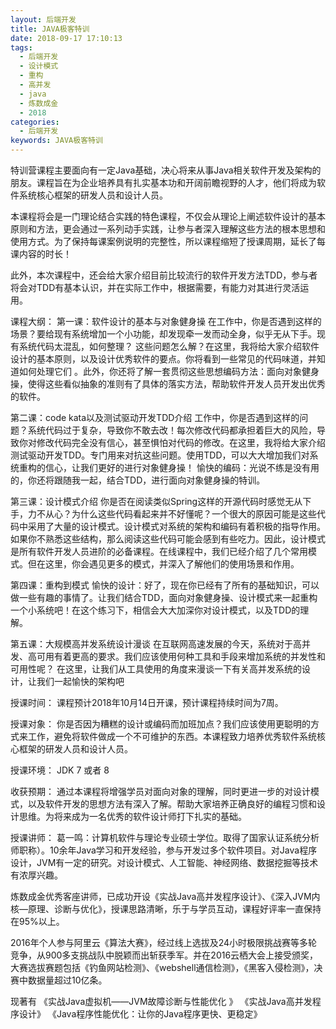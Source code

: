 ```yaml
---
layout: 后端开发
title: JAVA极客特训
date: 2018-09-17 17:10:13
tags:
  - 后端开发
  - 设计模式
  - 重构
  - 高并发
  - java
  - 炼数成金
  - 2018
categories:
  - 后端开发
keywords: JAVA极客特训
---
```

特训营课程主要面向有一定Java基础，决心将来从事Java相关软件开发及架构的朋友。课程旨在为企业培养具有扎实基本功和开阔前瞻视野的人才，他们将成为软件系统核心框架的研发人员和设计人员。

本课程将会是一门理论结合实践的特色课程，不仅会从理论上阐述软件设计的基本原则和方法，更会通过一系列动手实践，让参与者深入理解这些方法的根本思想和使用方式。为了保持每课案例说明的完整性，所以课程缩短了授课周期，延长了每课内容的时长！

此外，本次课程中，还会给大家介绍目前比较流行的软件开发方法TDD，参与者将会对TDD有基本认识，并在实际工作中，根据需要，有能力对其进行灵活运用。

课程大纲：
第一课：软件设计的基本与对象健身操
        在工作中，你是否遇到这样的场景？要给现有系统增加一个小功能，却发现牵一发而动全身，似乎无从下手。现有系统代码太混乱，如何整理？
        这些问题怎么解？在这里，我将给大家介绍软件设计的基本原则，以及设计优秀软件的要点。你将看到一些常见的代码味道，并知道如何处理它们 。此外，你还将了解一套贯彻这些思想编码方法：面向对象健身操，使得这些看似抽象的准则有了具体的落实方法，帮助软件开发人员开发出优秀的软件。
<!-- more -->
第二课：code kata以及测试驱动开发TDD介绍
         工作中，你是否遇到这样的问题？系统代码过于复杂，导致你不敢去改！每次修改代码都承担着巨大的风险，导致你对修改代码完全没有信心，甚至惧怕对代码的修改。在这里，我将给大家介绍测试驱动开发TDD。专门用来对抗这些问题。使用TDD，可以大大增加我们对系统重构的信心，让我们更好的进行对象健身操！
         愉快的编码：光说不练是没有用的，你还将跟随我一起，结合TDD，进行面向对象健身操的特训。

第三课：设计模式介绍
        你是否在阅读类似Spring这样的开源代码时感觉无从下手，力不从心？为什么这些代码看起来并不好懂呢？一个很大的原因可能是这些代码中采用了大量的设计模式。设计模式对系统的架构和编码有着积极的指导作用。如果你不熟悉这些结构，那么阅读这些代码可能会感到有些吃力。因此，设计模式是所有软件开发人员进阶的必备课程。在线课程中，我们已经介绍了几个常用模式。但在这里，你会遇见更多的模式，并深入了解他们的使用场景和作用。

第四课：重构到模式
        愉快的设计：好了，现在你已经有了所有的基础知识，可以做一些有趣的事情了。让我们结合TDD，面向对象健身操、设计模式来一起重构一个小系统吧！在这个练习下，相信会大大加深你对设计模式，以及TDD的理解。

第五课：大规模高并发系统设计漫谈
         在互联网高速发展的今天，系统对于高并发、高可用有着更高的要求。我们应该使用何种工具和手段来增加系统的并发性和可用性呢？
         在这里，让我们从工具使用的角度来漫谈一下有关高并发系统的设计，让我们一起愉快的架构吧

授课时间：
课程预计2018年10月14日开课，预计课程持续时间为7周。

授课对象：
你是否因为糟糕的设计或编码而加班加点？我们应该使用更聪明的方式来工作，避免将软件做成一个不可维护的东西。本课程致力培养优秀软件系统核心框架的研发人员和设计人员。

授课环境：
JDK 7 或者 8

收获预期：
通过本课程将增强学员对面向对象的理解，同时更进一步的对设计模式，以及软件开发的思想方法有深入了解。帮助大家培养正确良好的编程习惯和设计思维。为将来成为一名优秀的软件设计师打下扎实的基础。

授课讲师：
葛一鸣：计算机软件与理论专业硕士学位。取得了国家认证系统分析师职称）。10余年Java学习和开发经验，参与开发过多个软件项目。对Java程序设计，JVM有一定的研究。对设计模式、人工智能、神经网络、数据挖掘等技术有浓厚兴趣。

炼数成金优秀客座讲师，已成功开设《实战Java高并发程序设计》、《深入JVM内核—原理、诊断与优化》，授课思路清晰，乐于与学员互动，课程好评率一直保持在95%以上。

2016年个人参与阿里云《算法大赛》，经过线上选拔及24小时极限挑战赛等多轮竞争，从900多支挑战队中脱颖而出斩获季军。并在2016云栖大会上接受颁奖，大赛选拔赛题包括《钓鱼网站检测》、《webshell通信检测》，《黑客入侵检测》，决赛中数据量超过10亿条。

现著有
《实战Java虚拟机——JVM故障诊断与性能优化 》
《实战Java高并发程序设计》
《Java程序性能优化：让你的Java程序更快、更稳定》

<div id="jspay" sid="aXRSnle1906" style="display:none">aXRSnle1906</div>
<script type="text/javascript" src="https://www.fageka.com/j.js"></script>
<script type="text/javascript" src="https://www.fageka.com/f.js" charset="utf-8"></script>
